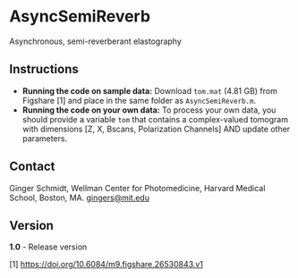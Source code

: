 # AsyncSemiReverb
Asynchronous, semi-reverberant elastography

## Instructions
* **Running the code on sample data:** Download <code>tom.mat</code> (4.81 GB) from Figshare [1] and place in the same folder as <code>AsyncSemiReverb.m</code>.
* **Running the code on your own data:** To process your own data, you should provide a variable <code>tom</code> that contains a complex-valued tomogram with dimensions [Z, X, Bscans, Polarization Channels] AND update other parameters.

## Contact
Ginger Schmidt, Wellman Center for Photomedicine, Harvard Medical School, Boston, MA. gingers@mit.edu

## Version
**1.0** - Release version

[1] https://doi.org/10.6084/m9.figshare.26530843.v1
